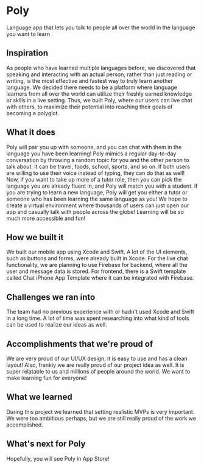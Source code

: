 # Poly
Language app that lets you talk to people all over the world in the language you want to learn

## Inspiration
As people who have learned multiple languages before, we discovered that speaking and interacting with an actual person, rather than just reading or writing, is the most effective and fastest way to truly learn another language. We decided there needs to be a platform where language learners from all over the world can utilize their freshly earned knowledge or skills in a live setting. Thus, we built Poly, where our users can live chat with others, to maximize their potential into reaching their goals of becoming a polyglot. 
## What it does
Poly will pair you up with someone, and you can chat with them in the language you have been learning! Poly mimics a regular day-to-day conversation by throwing a random topic for you and the other person to talk about. It can be travel, foods, school, sports, and so on. If both users are willing to use their voice instead of typing, they can do that as well! Now, if you want to take up more of a tutor role, then you can pick the language you are already fluent in, and Poly will match you with a student. If you are trying to learn a new language, Poly will get you either a tutor or someone who has been learning the same language as you! We hope to create a virtual environment where thousands of users can just open our app and casually talk with people across the globe! Learning will be so much more accessible and fun!
## How we built it
We built our mobile app using Xcode and Swift. A lot of the UI elements, such as buttons and forms, were already built in Xcode. For the live chat functionality, we are planning to use Firebase for backend, where all the user and message data is stored. For frontend, there is a Swift template called Chat iPhone App Template where it can be integrated with Firebase. 
## Challenges we ran into
The team had no previous experience with or hadn't used Xcode and Swift in a long time. A lot of time was spent researching into what kind of tools can be used to realize our ideas as well. 
## Accomplishments that we're proud of
We are very proud of our UI/UX design; it is easy to use and has a clean layout! Also, frankly we are really proud of our project idea as well. It is super relatable to us and millions of people around the world. We want to make learning fun for everyone!
## What we learned
During this project we learned that setting realistic MVPs is very important. We were too ambitious perhaps, but we are still really proud of the work we accomplished. 
## What's next for Poly
Hopefully, you will see Poly in App Store!
